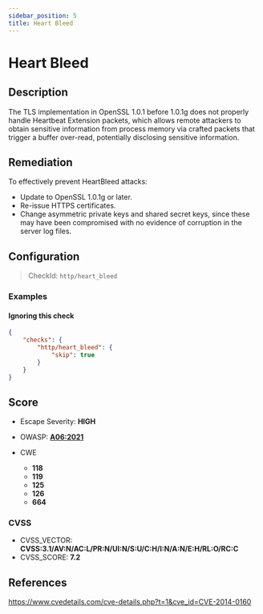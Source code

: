 ```yaml
---
sidebar_position: 5
title: Heart Bleed
---
```


# Heart Bleed

## Description

The TLS implementation in OpenSSL 1.0.1 before 1.0.1g does not properly handle Heartbeat Extension packets, which allows remote attackers to obtain sensitive information from process memory via crafted packets that trigger a buffer over-read, potentially disclosing sensitive information.

## Remediation

To effectively prevent HeartBleed attacks:
- Update to OpenSSL 1.0.1g or later.
- Re-issue HTTPS certificates.
- Change asymmetric private keys and shared secret keys, since these may have been compromised with no evidence of corruption in the server log files.


## Configuration

> CheckId: `http/heart_bleed`


### Examples


#### Ignoring this check

```json
{
    "checks": {
        "http/heart_bleed": {
            "skip": true
        }
    }
}
```




## Score

- Escape Severity: **<span className="high-severity">HIGH</span>**
- OWASP: **[A06:2021](https://owasp.org/Top10/A06_2021-Vulnerable_and_Outdated_Components/)**

- CWE
  - **118**
  - **119**
  - **125**
  - **126**
  - **664**




### CVSS

- CVSS_VECTOR: **CVSS:3.1/AV:N/AC:L/PR:N/UI:N/S:U/C:H/I:N/A:N/E:H/RL:O/RC:C**
- CVSS_SCORE: **7.2**

## References

https://www.cvedetails.com/cve-details.php?t=1&cve_id=CVE-2014-0160
